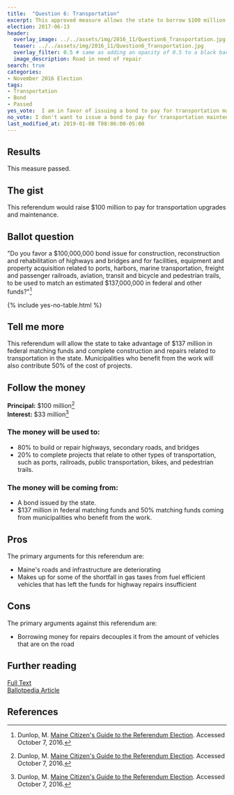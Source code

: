 ```yaml
---
title:  "Question 6: Transportation"
excerpt: This approved measure allows the state to borrow $100 million for transportation infrastructure.
election: 2017-06-13
header:
  overlay_image: ../../assets/img/2016_11/Question6_Transportation.jpg
  teaser: ../../assets/img/2016_11/Question6_Transportation.jpg
  overlay_filter: 0.5 # same as adding an opacity of 0.5 to a black background
  image_description: Road in need of repair
search: true
categories:
- November 2016 Election
tags:
- Transportation
- Bond
- Passed
yes_vote:  I am in favor of issuing a bond to pay for transportation maintenance.
no_vote: I don't want to issue a bond to pay for transportation maintenance.
last_modified_at: 2019-01-08 T08:06:00-05:00
---
```


## Results
This measure passed.

## The gist
This referendum would raise $100 million to pay for transportation upgrades and maintenance.

## Ballot question
"Do you favor a $100,000,000 bond issue for construction, reconstruction and rehabilitation of highways and bridges and for facilities, equipment and property acquisition related to ports, harbors, marine transportation, freight and passenger railroads, aviation, transit and bicycle and pedestrian trails, to be used to match an estimated $137,000,000 in federal and other funds?"[^2]

{% include yes-no-table.html %}


## Tell me more
This referendum will allow the state to take advantage of $137 million in federal matching funds and complete construction and repairs related to transportation in the state.  Municipalities who benefit from the work will also contribute 50% of the cost of projects.

## Follow the money
**Principal:** $100 million[^2]
<br>**Interest:** $33 million[^2]

### The money will be used to:
* 80% to build or repair highways, secondary roads, and bridges
* 20% to complete projects that relate to other types of transportation, such as ports, railroads, public transportation, bikes, and pedestrian trails.

### The money will be coming from:
* A bond issued by the state.
* $137 million in federal matching funds and 50% matching funds coming from municipalities who benefit from the work.

## Pros
The primary arguments for this referendum are:

* Maine's roads and infrastructure are deteriorating
* Makes up for some of the shortfall in gas taxes from fuel efficient vehicles that has left the funds for highway repairs insufficient

## Cons
The primary arguments against this referendum are:
* Borrowing money for repairs decouples it from the amount of vehicles that are on the road

## Further reading
[Full Text](http://legislature.maine.gov/legis/bills/bills_127th/chapters/PUBLIC478.asp)
<br>[Ballotpedia Article](https://ballotpedia.org/Maine_Transportation_Bond,_Question_6_(2016))


## References
[^1]: Ballotpedia State Desk. [Maine Transportation Bond, Question 6 (2016)](https://ballotpedia.org/Maine_Transportation_Bond,_Question_6_(2016)). Ballotpedia.  Accessed October 7, 2016.

[^2]: Dunlop, M. [Maine Citizen's Guide to the Referendum Election](http://www.state.me.us/sos/cec/elec/upcoming/citizensguide2016.pdf). Accessed October 7, 2016.
